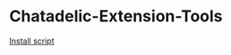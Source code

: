 Chatadelic-Extension-Tools
==========================
[Install script](https://github.com/Dacxie/Chatadelic-Extension-Tools/raw/master/Chatadelic-Extension-Tools.user.js)
